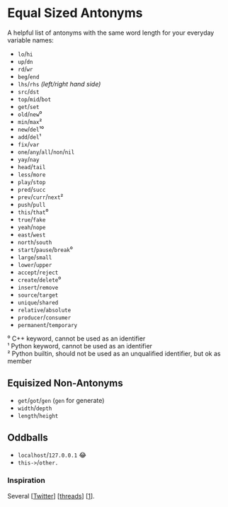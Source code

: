 # Equal Sized Antonyms
A helpful list of antonyms with the same word length for your everyday variable names:

- `lo`/`hi`
- `up`/`dn`
- `rd`/`wr`
- `beg`/`end`
- `lhs`/`rhs` *(left/right hand side)*
- `src`/`dst`
- `top`/`mid`/`bot`
- `get`/`set`
- `old`/`new`⁰
- `min`/`max`²
- `new`/`del`¹⁰
- `add`/`del`¹
- `fix`/`var`
- `one`/`any`/`all`/`non`/`nil`
- `yay`/`nay`
- `head`/`tail`
- `less`/`more`
- `play`/`stop`
- `pred`/`succ`
- `prev`/`curr`/`next`²
- `push`/`pull`
- `this`/`that`⁰
- `true`/`fake`
- `yeah`/`nope`
- `east`/`west`
- `north`/`south`
- `start`/`pause`/`break`⁰
- `large`/`small`
- `lower`/`upper`
- `accept`/`reject`
- `create`/`delete`⁰
- `insert`/`remove`
- `source`/`target`
- `unique`/`shared`
- `relative`/`absolute`
- `producer`/`consumer`
- `permanent`/`temporary`

⁰ C++ keyword, cannot be used as an identifier  
¹ Python keyword, cannot be used as an identifier  
² Python builtin, should not be used as an unqualified identifier, but ok as member


## Equisized Non-Antonyms

- `get`/`got`/`gen` (`gen` for generate)
- `width`/`depth`
- `length`/`height`

## Oddballs
- `localhost`/`127.0.0.1` 😂
- `this->`/`other.`

### Inspiration
Several [[Twitter](https://twitter.com/fulhack/status/863496853190582272)] [[threads](https://twitter.com/kikko_fr/status/505301200980672512)] [[1](https://twitter.com/AdiShavit/status/1270615387567202305?s=20)].  
